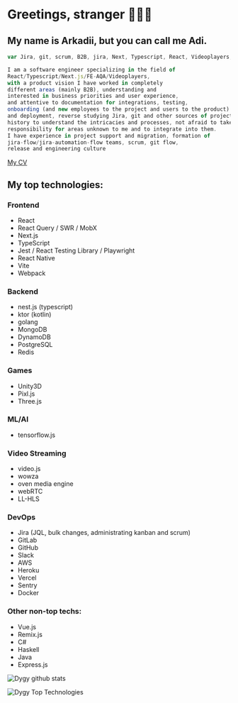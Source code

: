 # Greetings, stranger 🕵🏻‍♂️
## My name is Arkadii, but you can call me Adi.

```typescript
var Jira, git, scrum, B2B, jira, Next, Typescript, React, Videoplayers, FE, AQA, js, flow, automation;

I am a software engineer specializing in the field of 
React/Typescript/Next.js/FE-AQA/Videoplayers, 
with a product vision I have worked in completely 
different areas (mainly B2B), understanding and 
interested in business priorities and user experience, 
and attentive to documentation for integrations, testing, 
onboarding (and new employees to the project and users to the product) 
and deployment, reverse studying Jira, git and other sources of project 
history to understand the intricacies and processes, not afraid to take 
responsibility for areas unknown to me and to integrate into them.
I have experience in project support and migration, formation of 
jira-flow/jira-automation-flow teams, scrum, git flow, 
release and engineering culture
```

[My CV](FILE_NAME.pdf)

## My top technologies:
### Frontend
* React
* React Query / SWR / MobX
* Next.js
* TypeScript
* Jest / React Testing Library / Playwright
* React Native
* Vite
* Webpack
### Backend
* nest.js (typescript)
* ktor (kotlin)
* golang
* MongoDB
* DynamoDB
* PostgreSQL
* Redis
### Games
* Unity3D
* Pixl.js
* Three.js
### ML/AI
* tensorflow.js
### Video Streaming
* video.js
* wowza
* oven media engine
* webRTC
* LL-HLS
### DevOps
* Jira (JQL, bulk changes, administrating kanban and scrum)
* GitLab
* GitHub
* Slack
* AWS
* Heroku
* Vercel
* Sentry
* Docker
### Other non-top techs:
* Vue.js
* Remix.js
* C#
* Haskell
* Java
* Express.js

![Dygy github stats](https://github-readme-stats.vercel.app/api?username=dygy&show_icons=true)

![Dygy Top Technologies](https://github-readme-stats.vercel.app/api/top-langs/?username=dygy&layout=compact)
